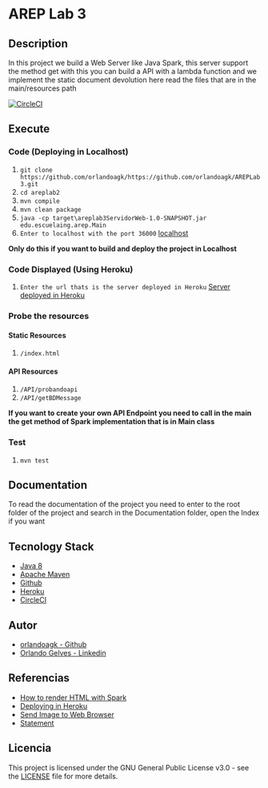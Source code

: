 # AREP Lab 3

## Description
In this project we build a Web Server like Java Spark, this server support the method get with this you can build a API with a lambda function and we implement the static document devolution here read the files that are in the main/resources path

[![CircleCI](https://circleci.com/gh/orlandoagk//AREPLab3.svg?style=svg)](https://app.circleci.com/pipelines/github/orlandoagk)
## Execute
### Code (Deploying in Localhost)
1. `git clone https://github.com/orlandoagk/https://github.com/orlandoagk/AREPLab3.git`
2. `cd areplab2`
3. `mvn compile`
4. `mvn clean package`
5. `java -cp target\areplab3ServidorWeb-1.0-SNAPSHOT.jar edu.escuelaing.arep.Main`
6. `Enter to localhost with the port 36000` [localhost](localhost:36000)

**Only do this if you want to build and deploy the project in Localhost**
### Code Displayed (Using Heroku)
1. `Enter the url thats is the server deployed in Heroku` [Server deployed in Heroku](https://areplab3.herokuapp.com)

### Probe the resources
#### Static Resources
1. `/index.html`

#### API Resources
1. `/API/probandoapi`
2. `/API/getBDMessage`

**If you want to create your own API Endpoint you need to call in the main the get method of Spark implementation that is in Main class**

### Test
1. `mvn test`


## Documentation
To read the documentation of the project you need to enter to the root folder of the project and search in the Documentation folder, open the Index if you want

## Tecnology Stack
- [Java 8](https://www.java.com/es/download/)
- [Apache Maven](https://maven.apache.org/)
- [Github](https://www.github.com/)
- [Heroku](https://www.heroku.com)
- [CircleCI](https://www.circleci.com)

## Autor
- [orlandoagk - Github](https://www.github.com/orlandoagk)
- [Orlando Gelves - Linkedin](https://www.linkedin.com/in/orlando-antonio-gelves-kerguelen-11445b1a5/)

## Referencias
- [How to render HTML with Spark](http://campusvirtual.escuelaing.edu.co/moodle/pluginfile.php/129029/mod_resource/content/1/SparkWebApp.java)
- [Deploying in Heroku](https://devcenter.heroku.com/articles/git)
- [Send Image to Web Browser](https://stackoverflow.com/questions/40101964/send-images-to-browser-client)
- [Statement](http://campusvirtual.escuelaing.edu.co/moodle/pluginfile.php/222974/mod_resource/content/0/NamesNetworkClientService.pdf)

## Licencia
This project is licensed under the GNU General Public License v3.0 - see the [LICENSE](/LICENSE) file for more details.
